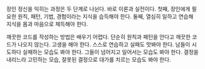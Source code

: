 장인 정신을 익히는 과정은 두 단계로 나뉜다. 바로 이론과 실전이다. 첫째, 장인에게 필요한 원칙, 패턴, 기법, 경험이라는 지식을 습득해야 한다. 둘째, 열심히 일하고 연습해 지식을 몸과 마음으로 체득해야 한다.

깨끗한 코드를 작성하는 방법은 배우기 어렵다. 단순히 원칙과 패턴을 안다고 깨끗한 코드가 나오지 않는다. 고생을 해야 한다. 스스로 연습하고 실패도 맛봐야 한다. 남들이 시도하다 실패하는 모습도 봐야 한다. 그들이 넘어지고 일어서는 모습도 봐야 한다. 결정을 내리느라 고민하는 모습, 잘못된 결정으로 대가를 치르는 모습도 봐야 한다.
